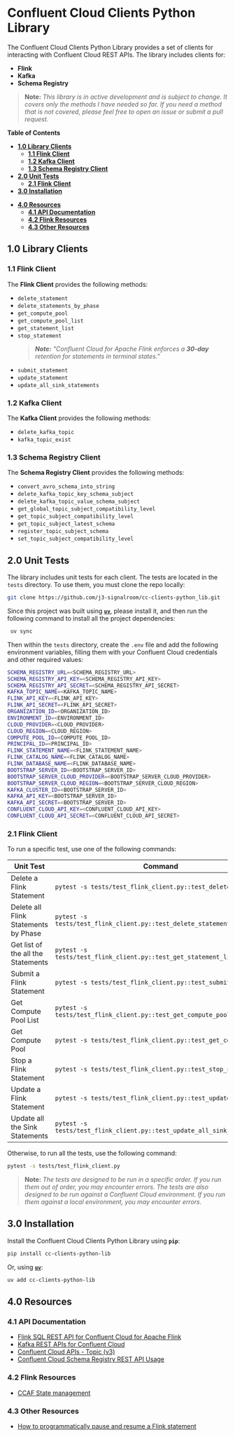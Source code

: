 # Confluent Cloud Clients Python Library

The Confluent Cloud Clients Python Library provides a set of clients for interacting with Confluent Cloud REST APIs. The library includes clients for:
+ **Flink**
+ **Kafka**
+ **Schema Registry**

> **Note:** _This library is in active development and is subject to change.  It covers only the methods I have needed so far.  If you need a method that is not covered, please feel free to open an issue or submit a pull request._

**Table of Contents**

<!-- toc -->
- [**1.0 Library Clients**](#10-library-clients)
    * [**1.1 Flink Client**](#11-flink-client)
    * [**1.2 Kafka Client**](#12-kafka-client)
    * [**1.3 Schema Registry Client**](#13-schema-registry-client)
- [**2.0 Unit Tests**](#20-unit-tests)
    * [**2.1 Flink Client**](#21-flink-client)
- [**3.0 Installation**](#30-installation)
+ [**4.0 Resources**](#40-resources)
    * [**4.1 API Documentation**](#41-api-documentation)
    * [**4.2 Flink Resources**](#42-flink-resources)
    * [**4.3 Other Resources**](#43-other-resources)
<!-- tocstop -->

## **1.0 Library Clients**

### **1.1 Flink Client**
The **Flink Client** provides the following methods:
- `delete_statement`
- `delete_statements_by_phase`
- `get_compute_pool`
- `get_compute_pool_list`
- `get_statement_list`
- `stop_statement`
    > _**Note:**  "Confluent Cloud for Apache Flink enforces a **30-day** retention for statements in terminal states."_
- `submit_statement`
- `update_statement`
- `update_all_sink_statements`

### **1.2 Kafka Client**
The **Kafka Client** provides the following methods:
- `delete_kafka_topic`
- `kafka_topic_exist`

### **1.3 Schema Registry Client**
The **Schema Registry Client** provides the following methods:
- `convert_avro_schema_into_string`
- `delete_kafka_topic_key_schema_subject`
- `delete_kafka_topic_value_schema_subject`
- `get_global_topic_subject_compatibility_level`
- `get_topic_subject_compatibility_level`
- `get_topic_subject_latest_schema`
- `register_topic_subject_schema`
- `set_topic_subject_compatibility_level`

## **2.0 Unit Tests**
The library includes unit tests for each client. The tests are located in the `tests` directory.  To use them, you must clone the repo locally:

```bash
git clone https://github.com/j3-signalroom/cc-clients-python_lib.git
```

 Since this project was built using [**`uv`**](https://docs.astral.sh/uv/), please install it, and then run the following command to install all the project dependencies:

```bash
 uv sync
 ```

Then within the `tests` directory, create the `.env` file and add the following environment variables, filling them with your Confluent Cloud credentials and other required values:

```bash
SCHEMA_REGISTRY_URL=<SCHEMA_REGISTRY_URL>
SCHEMA_REGISTRY_API_KEY=<SCHEMA_REGISTRY_API_KEY>
SCHEMA_REGISTRY_API_SECRET=<SCHEMA_REGISTRY_API_SECRET>
KAFKA_TOPIC_NAME=<KAFKA_TOPIC_NAME>
FLINK_API_KEY=<FLINK_API_KEY>
FLINK_API_SECRET=<FLINK_API_SECRET>
ORGANIZATION_ID=<ORGANIZATION_ID>
ENVIRONMENT_ID=<ENVIRONMENT_ID>
CLOUD_PROVIDER=<CLOUD_PROVIDER>
CLOUD_REGION=<CLOUD_REGION>
COMPUTE_POOL_ID=<COMPUTE_POOL_ID>
PRINCIPAL_ID=<PRINCIPAL_ID>
FLINK_STATEMENT_NAME=<FLINK_STATEMENT_NAME>
FLINK_CATALOG_NAME=<FLINK_CATALOG_NAME>
FLINK_DATABASE_NAME=<FLINK_DATABASE_NAME>
BOOTSTRAP_SERVER_ID=<BOOTSTRAP_SERVER_ID>
BOOTSTRAP_SERVER_CLOUD_PROVIDER=<BOOTSTRAP_SERVER_CLOUD_PROVIDER>
BOOTSTRAP_SERVER_CLOUD_REGION=<BOOTSTRAP_SERVER_CLOUD_REGION>
KAFKA_CLUSTER_ID=<BOOTSTRAP_SERVER_ID>
KAFKA_API_KEY=<BOOTSTRAP_SERVER_ID>
KAFKA_API_SECRET=<BOOTSTRAP_SERVER_ID>
CONFLUENT_CLOUD_API_KEY=<CONFLUENT_CLOUD_API_KEY>
CONFLUENT_CLOUD_API_SECRET=<CONFLUENT_CLOUD_API_SECRET>
```

### **2.1 Flink Client**
To run a specific test, use one of the following commands:

Unit Test|Command
-|-
Delete a Flink Statement|`pytest -s tests/test_flink_client.py::test_delete_statement`
Delete all Flink Statements by Phase|`pytest -s tests/test_flink_client.py::test_delete_statements_by_phase`
Get list of the all the Statements|`pytest -s tests/test_flink_client.py::test_get_statement_list`
Submit a Flink Statement|`pytest -s tests/test_flink_client.py::test_submit_statement`
Get Compute Pool List|`pytest -s tests/test_flink_client.py::test_get_compute_pool_list`
Get Compute Pool|`pytest -s tests/test_flink_client.py::test_get_compute_pool`
Stop a Flink Statement|`pytest -s tests/test_flink_client.py::test_stop_statement`
Update a Flink Statement|`pytest -s tests/test_flink_client.py::test_update_statement`
Update all the Sink Statements|`pytest -s tests/test_flink_client.py::test_update_all_sink_statements`

Otherwise, to run all the tests, use the following command:
```bash
pytest -s tests/test_flink_client.py
```

> **Note:** _The tests are designed to be run in a specific order.  If you run them out of order, you may encounter errors.  The tests are also designed to be run against a Confluent Cloud environment.  If you run them against a local environment, you may encounter errors._

## **3.0 Installation**
Install the Confluent Cloud Clients Python Library using **`pip`**:
```bash
pip install cc-clients-python-lib
```

Or, using [**`uv`**](https://docs.astral.sh/uv/):
```bash
uv add cc-clients-python-lib
```

## **4.0 Resources**

### **4.1 API Documentation**
* [Flink SQL REST API for Confluent Cloud for Apache Flink](https://docs.confluent.io/cloud/current/flink/operate-and-deploy/flink-rest-api.html)
* [Kafka REST APIs for Confluent Cloud](https://docs.confluent.io/cloud/current/kafka-rest/kafka-rest-cc.html)
* [Confluent Cloud APIs - Topic (v3)](https://docs.confluent.io/cloud/current/api.html#tag/Topic-(v3))
* [Confluent Cloud Schema Registry REST API Usage](https://docs.confluent.io/cloud/current/sr/sr-rest-apis.html)

### **4.2 Flink Resources**
* [CCAF State management](https://docs.confluent.io/cloud/current/flink/concepts/overview.html#state-management)

### **4.3 Other Resources**
* [How to programmatically pause and resume a Flink statement](.blog/how-to-programmatically-pause-and-resume-a-flink-statement.md)